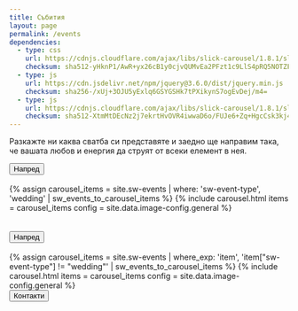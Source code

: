 ```yaml
---
title: Събития
layout: page
permalink: /events
dependencies:
  - type: css
    url: https://cdnjs.cloudflare.com/ajax/libs/slick-carousel/1.8.1/slick.min.css
    checksum: sha512-yHknP1/AwR+yx26cB1y0cjvQUMvEa2PFzt1c9LlS4pRQ5NOTZFWbhBig+X9G9eYW/8m0/4OXNx8pxJ6z57x0dw==
  - type: js
    url: https://cdn.jsdelivr.net/npm/jquery@3.6.0/dist/jquery.min.js
    checksum: sha256-/xUj+3OJU5yExlq6GSYGSHk7tPXikynS7ogEvDej/m4=
  - type: js
    url: https://cdnjs.cloudflare.com/ajax/libs/slick-carousel/1.8.1/slick.min.js
    checksum: sha512-XtmMtDEcNz2j7ekrtHvOVR4iwwaD6o/FUJe6+Zq+HgcCsk3kj4uSQQR8weQ2QVj1o0Pk6PwYLohm206ZzNfubg==
---
```


<p class="home description">
Разкажте ни каква сватба си представяте и заедно ще направим така, че вашата любов и енергия да струят от всеки елемент в нея.
</p>

<div class="vbox center">
  <button id="scroll-button" class="button">Напред</button>
  <br/><br/>
</div>

<section id="gallery">
  {%
    assign carousel_items = site.sw-events
    | where: 'sw-event-type', 'wedding'
    | sw_events_to_carousel_items
  %}
  {% include carousel.html items = carousel_items config = site.data.image-config.general %}
</section>

<div class="vbox center">
  <br/><br/>
  <button id="scroll-button" class="button">Напред</button>
  <br/><br/>
</div>

<section id="gallery">
  {%
    assign carousel_items = site.sw-events
    | where_exp: 'item', 'item["sw-event-type"] != "wedding"'
    | sw_events_to_carousel_items
  %}
  {% include carousel.html items = carousel_items config = site.data.image-config.general %}
</section>

<div class="content center margin">
  <button id="contacts-link" class="button">Контакти</button>
</div>

<script>
  document.getElementById('contacts-link').addEventListener('click', () => {
    window.location.href="{{ site.baseurl }}/contacts";
  });

  const galerry = document.getElementById('gallery');
  const button = document.getElementById('scroll-button');

  button.addEventListener('click', () => {
    window.scrollTo({
      top: galerry.clientTop + galerry.clientHeight,
      behavior: "smooth"
    });
  })
</script>